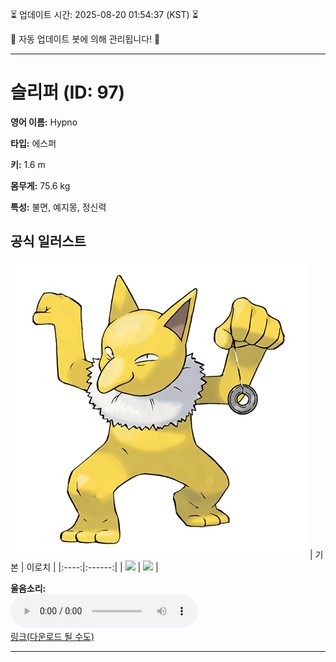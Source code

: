 
⏳ 업데이트 시간: 2025-08-20 01:54:37 (KST) ⏳

🤖 자동 업데이트 봇에 의해 관리됩니다! 🤖

---

# 슬리퍼 (ID: 97)
**영어 이름:** Hypno

**타입:** 에스퍼

**키:** 1.6 m

**몸무게:** 75.6 kg

**특성:** 불면, 예지몽, 정신력

## 공식 일러스트
![](https://raw.githubusercontent.com/PokeAPI/sprites/master/sprites/pokemon/other/official-artwork/97.png)
| 기본 | 이로치 |
|:----:|:------:|
| <img src="http://play.pokemonshowdown.com/sprites/ani/hypno.gif" width="200"> | <img src="http://play.pokemonshowdown.com/sprites/ani-shiny/hypno.gif" width="200"> |

**울음소리:**<br><audio controls src="https://raw.githubusercontent.com/PokeAPI/cries/main/cries/pokemon/latest/97.ogg"></audio><br> [링크(다운로드 될 수도)](https://raw.githubusercontent.com/PokeAPI/cries/main/cries/pokemon/latest/97.ogg)


---
